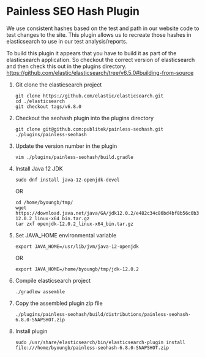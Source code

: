 # Painless SEO Hash Plugin

We use consistent hashes based on the test and path in our website code to test changes to the site.
This plugin allows us to recreate those hashes in elasticsearch to use in our test analysis/reports.

To build this plugin it appears that you have to build it as part of the elasticsearch application.
So checkout the correct version of elasticsearch and then check this out in the plugins directory.
https://github.com/elastic/elasticsearch/tree/v6.5.0#building-from-source

1. Git clone the elasticsearch project
   ```shell script
   git clone https://github.com/elastic/elasticsearch.git
   cd ./elasticsearch
   git checkout tags/v6.8.0
   ```
1. Checkout the seohash plugin into the plugins directory
   ```shell script
   git clone git@github.com:publitek/painless-seohash.git ./plugins/painless-seohash
   ```
1. Update the version number in the plugin
   ```shell script
   vim ./plugins/painless-seohash/build.gradle
   ```
1. Install Java 12 JDK
   ```shell script
   sudo dnf install java-12-openjdk-devel
   ```
   OR
   ```shell script
   cd /home/byoungb/tmp/
   wget https://download.java.net/java/GA/jdk12.0.2/e482c34c86bd4bf8b56c0b35558996b9/10/GPL/openjdk-12.0.2_linux-x64_bin.tar.gz
   tar zxf openjdk-12.0.2_linux-x64_bin.tar.gz
   ```
1. Set JAVA_HOME environmental variable
   ```shell script
   export JAVA_HOME=/usr/lib/jvm/java-12-openjdk
   ```
   OR
   ```shell script
   export JAVA_HOME=/home/byoungb/tmp/jdk-12.0.2
   ```
1. Compile elasticsearch project
   ```shell script
   ./gradlew assemble
   ```
1. Copy the assembled plugin zip file
   ```
   ./plugins/painless-seohash/build/distributions/painless-seohash-6.8.0-SNAPSHOT.zip
   ```
1. Install plugin
   ```
   sudo /usr/share/elasticsearch/bin/elasticsearch-plugin install file:///home/byoungb/painless-seohash-6.8.0-SNAPSHOT.zip
   ```
